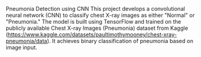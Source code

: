 Pneumonia Detection using CNN
This project develops a convolutional neural network (CNN) to classify chest X-ray images as either "Normal" or "Pneumonia." The model is built using TensorFlow and trained on the publicly available Chest X-ray Images (Pneumonia) dataset from Kaggle (https://www.kaggle.com/datasets/paultimothymooney/chest-xray-pneumonia/data). It achieves binary classification of pneumonia based on image input.
